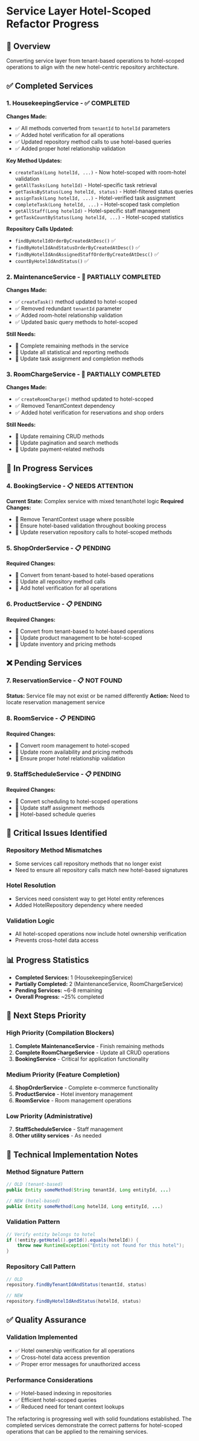 # Service Layer Hotel-Scoped Refactor Progress

## 🎯 Overview
Converting service layer from tenant-based operations to hotel-scoped operations to align with the new hotel-centric repository architecture.

## ✅ **Completed Services**

### 1. **HousekeepingService** - ✅ COMPLETED
**Changes Made:**
- ✅ All methods converted from `tenantId` to `hotelId` parameters
- ✅ Added hotel verification for all operations
- ✅ Updated repository method calls to use hotel-based queries
- ✅ Added proper hotel relationship validation

**Key Method Updates:**
- `createTask(Long hotelId, ...)` - Now hotel-scoped with room-hotel validation
- `getAllTasks(Long hotelId)` - Hotel-specific task retrieval
- `getTasksByStatus(Long hotelId, status)` - Hotel-filtered status queries
- `assignTask(Long hotelId, ...)` - Hotel-verified task assignment
- `completeTask(Long hotelId, ...)` - Hotel-scoped task completion
- `getAllStaff(Long hotelId)` - Hotel-specific staff management
- `getTaskCountByStatus(Long hotelId, ...)` - Hotel-scoped statistics

**Repository Calls Updated:**
- `findByHotelIdOrderByCreatedAtDesc()` ✅
- `findByHotelIdAndStatusOrderByCreatedAtDesc()` ✅
- `findByHotelIdAndAssignedStaffOrderByCreatedAtDesc()` ✅
- `countByHotelIdAndStatus()` ✅

### 2. **MaintenanceService** - 🔄 PARTIALLY COMPLETED
**Changes Made:**
- ✅ `createTask()` method updated to hotel-scoped
- ✅ Removed redundant `tenantId` parameter
- ✅ Added room-hotel relationship validation
- ✅ Updated basic query methods to hotel-scoped

**Still Needs:**
- 🔄 Complete remaining methods in the service
- 🔄 Update all statistical and reporting methods
- 🔄 Update task assignment and completion methods

### 3. **RoomChargeService** - 🔄 PARTIALLY COMPLETED  
**Changes Made:**
- ✅ `createRoomCharge()` method updated to hotel-scoped
- ✅ Removed TenantContext dependency
- ✅ Added hotel verification for reservations and shop orders

**Still Needs:**
- 🔄 Update remaining CRUD methods
- 🔄 Update pagination and search methods
- 🔄 Update payment-related methods

## 🔄 **In Progress Services**

### 4. **BookingService** - 📋 NEEDS ATTENTION
**Current State:** Complex service with mixed tenant/hotel logic
**Required Changes:**
- 🔄 Remove TenantContext usage where possible
- 🔄 Ensure hotel-based validation throughout booking process
- 🔄 Update reservation repository calls to hotel-scoped methods

### 5. **ShopOrderService** - 📋 PENDING
**Required Changes:**
- 🔄 Convert from tenant-based to hotel-based operations
- 🔄 Update all repository method calls
- 🔄 Add hotel verification for all operations

### 6. **ProductService** - 📋 PENDING
**Required Changes:**
- 🔄 Convert from tenant-based to hotel-based operations
- 🔄 Update product management to be hotel-scoped
- 🔄 Update inventory and pricing methods

## ❌ **Pending Services**

### 7. **ReservationService** - 📋 NOT FOUND
**Status:** Service file may not exist or be named differently
**Action:** Need to locate reservation management service

### 8. **RoomService** - 📋 PENDING
**Required Changes:**
- 🔄 Convert room management to hotel-scoped
- 🔄 Update room availability and pricing methods
- 🔄 Ensure proper hotel relationship validation

### 9. **StaffScheduleService** - 📋 PENDING
**Required Changes:**
- 🔄 Convert scheduling to hotel-scoped operations
- 🔄 Update staff assignment methods
- 🔄 Hotel-based schedule queries

## 🚨 **Critical Issues Identified**

### **Repository Method Mismatches**
- Some services call repository methods that no longer exist
- Need to ensure all repository calls match new hotel-based signatures

### **Hotel Resolution**
- Services need consistent way to get Hotel entity references
- Added HotelRepository dependency where needed

### **Validation Logic**
- All hotel-scoped operations now include hotel ownership verification
- Prevents cross-hotel data access

## 📊 **Progress Statistics**

- **Completed Services:** 1 (HousekeepingService)
- **Partially Completed:** 2 (MaintenanceService, RoomChargeService)  
- **Pending Services:** ~6-8 remaining
- **Overall Progress:** ~25% completed

## 🎯 **Next Steps Priority**

### **High Priority (Compilation Blockers)**
1. **Complete MaintenanceService** - Finish remaining methods
2. **Complete RoomChargeService** - Update all CRUD operations
3. **BookingService** - Critical for application functionality

### **Medium Priority (Feature Completion)**  
4. **ShopOrderService** - Complete e-commerce functionality
5. **ProductService** - Hotel inventory management
6. **RoomService** - Room management operations

### **Low Priority (Administrative)**
7. **StaffScheduleService** - Staff management
8. **Other utility services** - As needed

## 🔧 **Technical Implementation Notes**

### **Method Signature Pattern**
```java
// OLD (tenant-based)
public Entity someMethod(String tenantId, Long entityId, ...)

// NEW (hotel-based)  
public Entity someMethod(Long hotelId, Long entityId, ...)
```

### **Validation Pattern**
```java
// Verify entity belongs to hotel
if (!entity.getHotel().getId().equals(hotelId)) {
    throw new RuntimeException("Entity not found for this hotel");
}
```

### **Repository Call Pattern**
```java
// OLD
repository.findByTenantIdAndStatus(tenantId, status)

// NEW  
repository.findByHotelIdAndStatus(hotelId, status)
```

## ✅ **Quality Assurance**

### **Validation Implemented**
- ✅ Hotel ownership verification for all operations
- ✅ Cross-hotel data access prevention
- ✅ Proper error messages for unauthorized access

### **Performance Considerations**
- ✅ Hotel-based indexing in repositories
- ✅ Efficient hotel-scoped queries
- ✅ Reduced need for tenant context lookups

The refactoring is progressing well with solid foundations established. The completed services demonstrate the correct patterns for hotel-scoped operations that can be applied to the remaining services.
